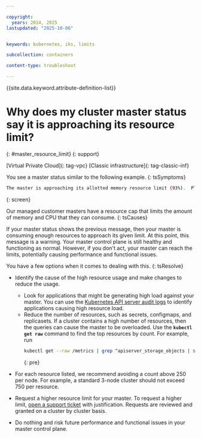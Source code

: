 ```yaml
---

copyright: 
  years: 2014, 2025
lastupdated: "2025-10-06"


keywords: kubernetes, iks, limits

subcollection: containers

content-type: troubleshoot

---
```


{{site.data.keyword.attribute-definition-list}}





# Why does my cluster master status say it is approaching its resource limit?
{: #master_resource_limit}
{: support}

[Virtual Private Cloud]{: tag-vpc} [Classic infrastructure]{: tag-classic-inf}


You see a master status similar to the following example.
{: tsSymptoms}

```sh
The master is approaching its allotted memory resource limit (93%).  Please consider reducing load on your master.  Exceeding the defined resource limit could cause reduced performance for your cluster's master control plane.
```
{: screen}

Our managed customer masters have a resource cap that limits the amount of memory and CPU that they can consume.
{: tsCauses}

If your master status shows the previous message, then your master is consuming enough resources to approach its given limit.  At this point, this message is a warning. Your master control plane is still healthy and functioning as normal.  However, if you don't act, your master can reach the limits, potentially causing performance and functional issues.

You have a few options when it comes to dealing with this.
{: tsResolve}


- Identify the cause of the high resource usage and make changes to reduce the usage.
    - Look for applications that might be generating high load against your master. You can use the [Kubernetes API server audit logs](/docs/openshift?topic=openshift-health-audit) to identify applications causing high resource load.
    - Reduce the number of resources, such as secrets, configmaps, and replicasets.  If a cluster contains a high number of resources, then the queries can cause the master to be overloaded. Use the **`kubectl get raw`** command to find the top resources by count. For example, run 
        ```sh
        kubectl get --raw /metrics | grep ^apiserver_storage_objects | sort -n -k2
        ```
        {: pre}

- For each resource listed, we recommend avoiding a count above 250 per node. For example, a standard 3-node cluster should not exceed 750 per resource.

- Request a higher resource limit for your master.  To request a higher limit, [open a support ticket](/docs/containers?topic=containers-get-help) with justification.  Requests are reviewed and granted on a cluster by cluster basis. 

- Do nothing and risk future performance and functional issues in your master control plane.
